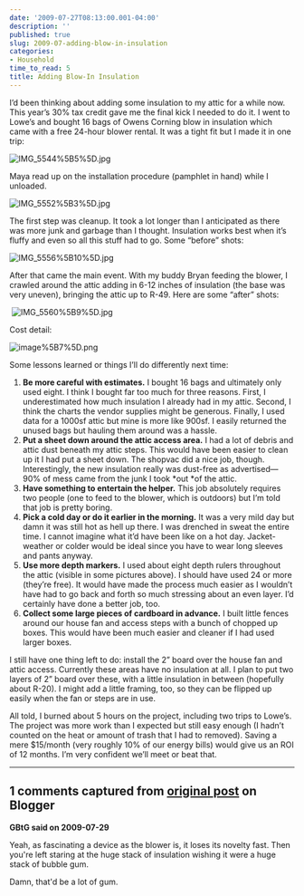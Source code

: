 ```yaml
---
date: '2009-07-27T08:13:00.001-04:00'
description: ''
published: true
slug: 2009-07-adding-blow-in-insulation
categories:
- Household
time_to_read: 5
title: Adding Blow-In Insulation
---
```



I’d been thinking about adding some insulation to my attic for a while now. This year’s 30% tax credit gave me the final kick I needed to do it. I went to Lowe’s and bought 16 bags of Owens Corning blow in insulation which came with a free 24-hour blower rental. It was a tight fit but I made it in one trip:  

![IMG_5544%5B5%5D.jpg](IMG_5544%5B5%5D.jpg)</a>   

Maya read up on the installation procedure (pamphlet in hand) while I unloaded.



![IMG_5552%5B3%5D.jpg](IMG_5552%5B3%5D.jpg) 

The first step was cleanup. It took a lot longer than I anticipated as there was more junk and garbage than I thought. Insulation works best when it’s fluffy and even so all this stuff had to go. Some “before” shots:  

![IMG_5556%5B10%5D.jpg](IMG_5556%5B10%5D.jpg)</a>&#160;&#160; 









After that came the main event. With my buddy Bryan feeding the blower, I crawled around the attic adding in 6-12 inches of insulation (the base was very uneven), bringing the attic up to R-49. Here are some “after” shots:  

&#160;![IMG_5560%5B9%5D.jpg](IMG_5560%5B9%5D.jpg)</a>&#160; 















Cost detail:

![image%5B7%5D.png](image%5B7%5D.png) 

Some lessons learned or things I’ll do differently next time:  <ol>   <li>**Be more careful with estimates.** I bought 16 bags and ultimately only used eight. I think I bought far too much for three reasons. First, I underestimated how much insulation I already had in my attic. Second, I think the charts the vendor supplies might be generous. Finally, I used data for a 1000sf attic but mine is more like 900sf. I easily returned the unused bags but hauling them around was a hassle. </li>    <li>**Put a sheet down around the attic access area.** I had a lot of debris and attic dust beneath my attic steps. This would have been easier to clean up it I had put a sheet down. The shopvac did a nice job, though. Interestingly, the new insulation really was dust-free as advertised—90% of mess came from the junk I took *out *of the attic.</li>    <li>**Have something to entertain the helper.** This job absolutely requires two people (one to feed to the blower, which is outdoors) but I’m told that job is pretty boring. </li>    <li>**Pick a cold day or do it earlier in the morning.** It was a very mild day but damn it was still hot as hell up there. I was drenched in sweat the entire time. I cannot imagine what it’d have been like on a hot day. Jacket-weather or colder would be ideal since you have to wear long sleeves and pants anyway.</li>    <li>**Use more depth markers.** I used about eight depth rulers throughout the attic (visible in some pictures above). I should have used 24 or more (they’re free). It would have made the process much easier as I wouldn’t have had to go back and forth so much stressing about an even layer. I’d certainly have done a better job, too.</li>    <li>**Collect some large pieces of cardboard in advance.** I built little fences around our house fan and access steps with a bunch of chopped up boxes. This would have been much easier and cleaner if I had used larger boxes.</li> </ol>

I still have one thing left to do: install the 2” board over the house fan and attic access. Currently these areas have no insulation at all. I plan to put two layers of 2” board over these, with a little insulation in between (hopefully about R-20). I might add a little framing, too, so they can be flipped up easily when the fan or steps are in use.

All told, I burned about 5 hours on the project, including two trips to Lowe’s. The project was more work than I expected but still easy enough (I hadn’t counted on the heat or amount of trash that I had to removed). Saving a mere $15/month (very roughly 10% of our energy bills) would give us an ROI of 12 months. I’m very confident we’ll meet or beat that.

---

## 1 comments captured from [original post](https://blog.wassupy.com/2009/07/adding-blow-in-insulation.html) on Blogger

**GBtG said on 2009-07-29**

Yeah, as fascinating a device as the blower is, it loses its novelty fast.  Then you're left staring at the huge stack of insulation wishing it were a huge stack of bubble gum.  

Damn, that'd be a lot of gum.

